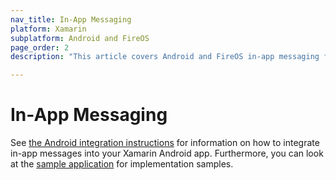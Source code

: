```yaml
---
nav_title: In-App Messaging
platform: Xamarin
subplatform: Android and FireOS
page_order: 2
description: "This article covers Android and FireOS in-app messaging for the Xamarin platform."

---
```


# In-App Messaging

See [the Android integration instructions][1] for information on how to integrate in-app messages into your Xamarin Android app.  Furthermore, you can look at the [sample application][2] for implementation samples.

[1]: {{site.baseurl}}/developer_guide/platform_integration_guides/android/in-app_messaging/overview/
[2]: https://github.com/Appboy/appboy-xamarin-bindings/tree/master/appboy-component/samples
